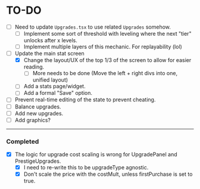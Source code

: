 # TO-DO

- [ ] Need to update `Upgrades.tsx` to use related `Upgrades` somehow.
  - [ ] Implement some sort of threshold with leveling where the next "tier" unlocks after x levels.
  - [ ] Implement multiple layers of this mechanic. For replayability (lol)
- [ ] Update the main stat screen
  - [x] Change the layout/UX of the top 1/3 of the screen to allow for easier reading.
    - [ ] More needs to be done (Move the left + right divs into one, unified layout)
  - [ ] Add a stats page/widget.
  - [ ] Add a formal "Save" option.
- [ ] Prevent real-time editing of the state to prevent cheating.
- [ ] Balance upgrades.
- [ ] Add new upgrades.
- [ ] Add graphics?

---

### Completed

- [x] The logic for upgrade cost scaling is wrong for UpgradePanel and PrestigeUpgrades.
  - [x] I need to re-write this to be upgradeType agnostic.
  - [x] Don't scale the price with the costMult, unless firstPurchase is set to true.